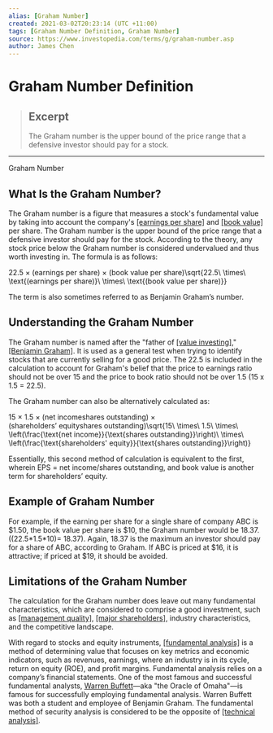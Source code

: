 ```yaml
---
alias: [Graham Number]
created: 2021-03-02T20:23:14 (UTC +11:00)
tags: [Graham Number Definition, Graham Number]
source: https://www.investopedia.com/terms/g/graham-number.asp
author: James Chen
---
```


# Graham Number Definition

> ## Excerpt
> The Graham number is the upper bound of the price range that a defensive investor should pay for a stock.

---

Graham Number
## What Is the Graham Number?

The Graham number is a figure that measures a stock's fundamental value by taking into account the company's [[earnings per share]](https://www.investopedia.com/terms/e/eps.asp) and [[book value]](https://www.investopedia.com/terms/b/bookvalue.asp) per share. The Graham number is the upper bound of the price range that a defensive investor should pay for the stock. According to the theory, any stock price below the Graham number is considered undervalued and thus worth investing in. The formula is as follows:

22.5 × (earnings per share) × (book value per share)\\sqrt{22.5\\ \\times\\ \\text{(earnings per share)}\\ \\times\\ \\text{(book value per share)}}

The term is also sometimes referred to as Benjamin Graham’s number.

## Understanding the Graham Number

The Graham number is named after the "father of [[value investing]](https://www.investopedia.com/terms/v/valueinvesting.asp)," [[Benjamin Graham]](https://www.investopedia.com/terms/b/bengraham.asp). It is used as a general test when trying to identify stocks that are currently selling for a good price. The 22.5 is included in the calculation to account for Graham's belief that the price to earnings ratio should not be over 15 and the price to book ratio should not be over 1.5 (15 x 1.5 = 22.5).

The Graham number can also be alternatively calculated as:

15 × 1.5 × (net incomeshares outstanding) × (shareholders’ equityshares outstanding)\\sqrt{15\\ \\times\\ 1.5\\ \\times\\ \\left(\\frac{\\text{net income}}{\\text{shares outstanding}}\\right)\\ \\times\\ \\left(\\frac{\\text{shareholders' equity}}{\\text{shares outstanding}}\\right)}

Essentially, this second method of calculation is equivalent to the first, wherein EPS = net income/shares outstanding, and book value is another term for shareholders’ equity.

## Example of Graham Number

For example, if the earning per share for a single share of company ABC is $1.50, the book value per share is $10, the Graham number would be 18.37. ((22.5\*1.5\*10)= 18.37). Again, 18.37 is the maximum an investor should pay for a share of ABC, according to Graham. If ABC is priced at $16, it is attractive; if priced at $19, it should be avoided.

## Limitations of the Graham Number

The calculation for the Graham number does leave out many fundamental characteristics, which are considered to comprise a good investment, such as [[management quality]](https://www.investopedia.com/terms/q/quality-management.asp), [[major shareholders]](https://www.investopedia.com/terms/p/principal-shareholder.asp), industry characteristics, and the competitive landscape.

With regard to stocks and equity instruments, [[fundamental analysis]](https://www.investopedia.com/terms/f/fundamentalanalysis.asp) is a method of determining value that focuses on key metrics and economic indicators, such as revenues, earnings, where an industry is in its cycle, return on equity (ROE), and profit margins. Fundamental analysis relies on a company’s financial statements. One of the most famous and successful fundamental analysts, [Warren Buffett](https://www.investopedia.com/terms/t/the_greatest_generation.asp)—aka "the Oracle of Omaha"—is famous for successfully employing fundamental analysis. Warren Buffett was both a student and employee of Benjamin Graham. The fundamental method of security analysis is considered to be the opposite of [[technical analysis]](https://www.investopedia.com/terms/t/technicalanalysis.asp).
